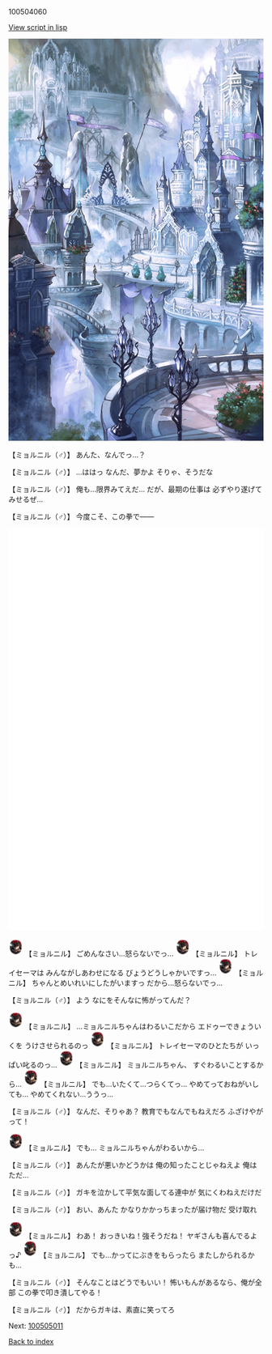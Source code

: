 100504060

[View script in lisp](../scripts/100504060.txt)

![imperial_city.png](../images/backgrounds/imperial_city.png)

【ミョルニル（♂）】
あんた、なんでっ…？

【ミョルニル（♂）】
…ははっ
なんだ、夢かよ
そりゃ、そうだな

【ミョルニル（♂）】
俺も…限界みてえだ…
だが、最期の仕事は
必ずやり遂げてみせるぜ…

【ミョルニル（♂）】
今度こそ、この拳で――

![bg_white.png](../images/backgrounds/bg_white.png)

<img src="../images/units/1200111.png" alt="1200111.png" height="34"/>
【ミョルニル】
ごめんなさい…怒らないでっ…

<img src="../images/units/1200111.png" alt="1200111.png" height="34"/>
【ミョルニル】
トレイセーマは
みんながしあわせになる
びょうどうしゃかいですっ…

<img src="../images/units/1200111.png" alt="1200111.png" height="34"/>
【ミョルニル】
ちゃんとめいれいにしたがいますっ
だから…怒らないでっ…

【ミョルニル（♂）】
よう
なにをそんなに怖がってんだ？

<img src="../images/units/1200111.png" alt="1200111.png" height="34"/>
【ミョルニル】
…ミョルニルちゃんはわるいこだから
エドゥーできょういくを
うけさせられるのっ

<img src="../images/units/1200111.png" alt="1200111.png" height="34"/>
【ミョルニル】
トレイセーマのひとたちが
いっぱい叱るのっ…

<img src="../images/units/1200111.png" alt="1200111.png" height="34"/>
【ミョルニル】
ミョルニルちゃん、
すぐわるいことするから…

<img src="../images/units/1200111.png" alt="1200111.png" height="34"/>
【ミョルニル】
でも…いたくて…つらくてっ…
やめてっておねがいしても…
やめてくれない…ううっ…

【ミョルニル（♂）】
なんだ、そりゃあ？
教育でもなんでもねえだろ
ふざけやがって！

<img src="../images/units/1200111.png" alt="1200111.png" height="34"/>
【ミョルニル】
でも…
ミョルニルちゃんがわるいから…

【ミョルニル（♂）】
あんたが悪いかどうかは
俺の知ったことじゃねえよ
俺はただ…

【ミョルニル（♂）】
ガキを泣かして平気な面してる連中が
気にくわねえだけだ

【ミョルニル（♂）】
おい、あんた
かなりかかっちまったが届け物だ
受け取れ

<img src="../images/units/1200111.png" alt="1200111.png" height="34"/>
【ミョルニル】
わあ！
おっきいね！強そうだね！
ヤギさんも喜んでるよっ♪

<img src="../images/units/1200111.png" alt="1200111.png" height="34"/>
【ミョルニル】
でも…かってにぶきをもらったら
またしかられるかも…

【ミョルニル（♂）】
そんなことはどうでもいい！
怖いもんがあるなら、俺が全部
この拳で叩き潰してやる！

【ミョルニル（♂）】
だからガキは、素直に笑ってろ

Next: [100505011](100505011.md)

[Back to index](index.md)
